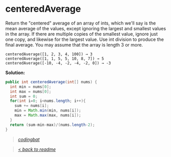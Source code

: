# centeredAverage

Return the "centered" average of an array of ints, which we'll say is the mean average of the values, except ignoring the largest and smallest values in the array. If there are multiple copies of the smallest value, ignore just one copy, and likewise for the largest value. Use int division to produce the final average. You may assume that the array is length 3 or more.

```
centeredAverage([1, 2, 3, 4, 100]) → 3
centeredAverage([1, 1, 5, 5, 10, 8, 7]) → 5
centeredAverage([-10, -4, -2, -4, -2, 0]) → -3
```

**Solution:**

```java
public int centeredAverage(int[] nums) {
  int min = nums[0];
  int max = nums[0];
  int sum = 0;
  for(int i=0; i<nums.length; i++){
    sum += nums[i];
    min = Math.min(min, nums[i]);
    max = Math.max(max, nums[i]);
  }
  return (sum-min-max)/(nums.length-2);
}
```

> _[codingbat](https://codingbat.com/prob/p136585)_

> [< _back to readme_](/README.md)
